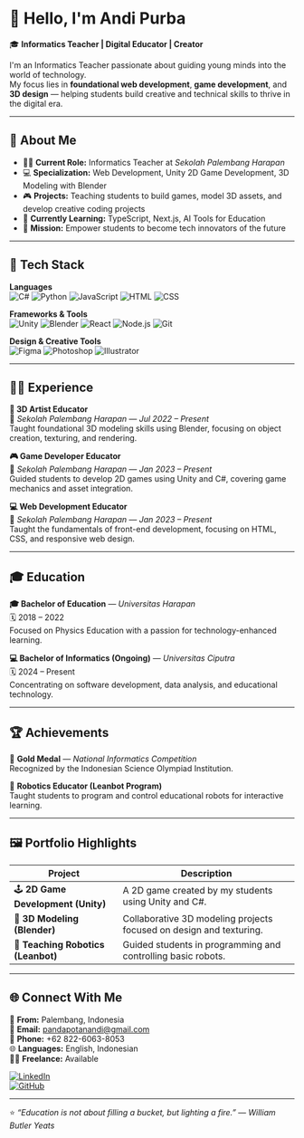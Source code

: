 # 👋 Hello, I'm Andi Purba

🎓 **Informatics Teacher | Digital Educator | Creator**

I'm an Informatics Teacher passionate about guiding young minds into the world of technology.  
My focus lies in **foundational web development**, **game development**, and **3D design** — helping students build creative and technical skills to thrive in the digital era.

---

## 💼 About Me

- 🧑‍🏫 **Current Role:** Informatics Teacher at *Sekolah Palembang Harapan*  
- 💻 **Specialization:** Web Development, Unity 2D Game Development, 3D Modeling with Blender  
- 🎮 **Projects:** Teaching students to build games, model 3D assets, and develop creative coding projects  
- 🌱 **Currently Learning:** TypeScript, Next.js, AI Tools for Education  
- 🎯 **Mission:** Empower students to become tech innovators of the future  

---

## 🧰 Tech Stack

**Languages**  
![C#](https://img.shields.io/badge/C%23-239120?logo=c-sharp&logoColor=white)
![Python](https://img.shields.io/badge/Python-3776AB?logo=python&logoColor=white)
![JavaScript](https://img.shields.io/badge/JavaScript-F7DF1E?logo=javascript&logoColor=black)
![HTML](https://img.shields.io/badge/HTML5-E34F26?logo=html5&logoColor=white)
![CSS](https://img.shields.io/badge/CSS3-1572B6?logo=css3&logoColor=white)

**Frameworks & Tools**  
![Unity](https://img.shields.io/badge/Unity-000000?logo=unity&logoColor=white)
![Blender](https://img.shields.io/badge/Blender-F5792A?logo=blender&logoColor=white)
![React](https://img.shields.io/badge/React-20232A?logo=react&logoColor=61DAFB)
![Node.js](https://img.shields.io/badge/Node.js-339933?logo=nodedotjs&logoColor=white)
![Git](https://img.shields.io/badge/Git-F05032?logo=git&logoColor=white)

**Design & Creative Tools**  
![Figma](https://img.shields.io/badge/Figma-F24E1E?logo=figma&logoColor=white)
![Photoshop](https://img.shields.io/badge/Adobe%20Photoshop-31A8FF?logo=adobephotoshop&logoColor=white)
![Illustrator](https://img.shields.io/badge/Adobe%20Illustrator-FF9A00?logo=adobeillustrator&logoColor=white)

---

## 🧑‍🎓 Experience

**🎨 3D Artist Educator**  
📍 *Sekolah Palembang Harapan* — *Jul 2022 – Present*  
Taught foundational 3D modeling skills using Blender, focusing on object creation, texturing, and rendering.

**🎮 Game Developer Educator**  
📍 *Sekolah Palembang Harapan* — *Jan 2023 – Present*  
Guided students to develop 2D games using Unity and C#, covering game mechanics and asset integration.

**💻 Web Development Educator**  
📍 *Sekolah Palembang Harapan* — *Jan 2023 – Present*  
Taught the fundamentals of front-end development, focusing on HTML, CSS, and responsive web design.

---

## 🎓 Education

**🎓 Bachelor of Education** — *Universitas Harapan*  
🗓️ 2018 – 2022  
Focused on Physics Education with a passion for technology-enhanced learning.

**💻 Bachelor of Informatics (Ongoing)** — *Universitas Ciputra*  
🗓️ 2024 – Present  
Concentrating on software development, data analysis, and educational technology.

---

## 🏆 Achievements

🏅 **Gold Medal** — *National Informatics Competition*  
Recognized by the Indonesian Science Olympiad Institution.

🤖 **Robotics Educator (Leanbot Program)**  
Taught students to program and control educational robots for interactive learning.

---

## 🖼️ Portfolio Highlights

| Project | Description |
|----------|-------------|
| 🕹️ **2D Game Development (Unity)** | A 2D game created by my students using Unity and C#. |
| 🧩 **3D Modeling (Blender)** | Collaborative 3D modeling projects focused on design and texturing. |
| 🤖 **Teaching Robotics (Leanbot)** | Guided students in programming and controlling basic robots. |

---

## 🌐 Connect With Me

📍 **From:** Palembang, Indonesia  
📧 **Email:** [pandapotanandi@gmail.com](mailto:pandapotanandi@gmail.com)  
📱 **Phone:** +62 822-6063-8053  
🌐 **Languages:** English, Indonesian  
🧑‍💻 **Freelance:** Available  

[![LinkedIn](https://img.shields.io/badge/LinkedIn-0A66C2?logo=linkedin&logoColor=white)](https://www.linkedin.com/in/pandapotanandi/)  
[![GitHub](https://img.shields.io/badge/GitHub-181717?logo=github&logoColor=white)](https://github.com/pandapotanandi)

---

⭐️ *“Education is not about filling a bucket, but lighting a fire.” — William Butler Yeats*
